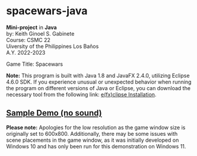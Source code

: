 # spacewars-java
**Mini-project** in **Java** <br />
by: Keith Ginoel S. Gabinete  <br />
Course: CSMC 22  <br />
Uiversity of the Philippines Los Baños <br />
A.Y. 2022-2023

Game Title: Spacewars <br />

**Note:** This program is built with Java 1.8 and JavaFX 2.4.0, utilizing Eclipse 4.6.0 SDK.
If you experience unusual or unexpected behavior when running the program on different versions of Java or Eclipse, you can download the necessary tool from the following link: [e(fx)clipse Installation](https://efxclipse.bestsolution.at/install.html#all-in-one).

## [Sample Demo (no sound)](https://youtu.be/FVJK8ExIcGE) 
**Please note:** Apologies for the low resolution as the game window size is originally set to 600x800. Additionally, there may be some issues with scene placements in the game window, as it was initially developed on Windows 10 and has only been run for this demonstration on Windows 11.
